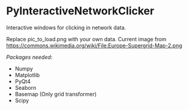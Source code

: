 # PyInteractiveNetworkClicker
Interactive windows for clicking in network data.

Replace pic_to_load.png with your own data.
Current image from https://commons.wikimedia.org/wiki/File:Europe-Supergrid-Map-2.png

*Packages needed*:
 - Numpy
 - Matplotlib
 - PyQt4
 - Seaborn
 - Basemap (Only grid transformer)
 - Scipy
